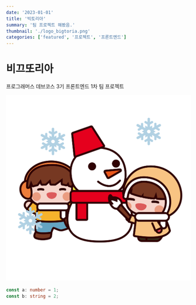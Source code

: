```yaml
---
date: '2023-01-01'
title: '빅토리아'
summary: '팀 프로젝트 해봤음.'
thumbnail: './logo_bigtoria.png'
categories: ['featured', '프로젝트', '프론트엔드']
---
```


# 비끄또리아

프로그래머스 데브코스 3기 프론트엔드 1차 팀 프로젝트

![test](./test.png)

```typescript
const a: number = 1;
const b: string = 2;
```
